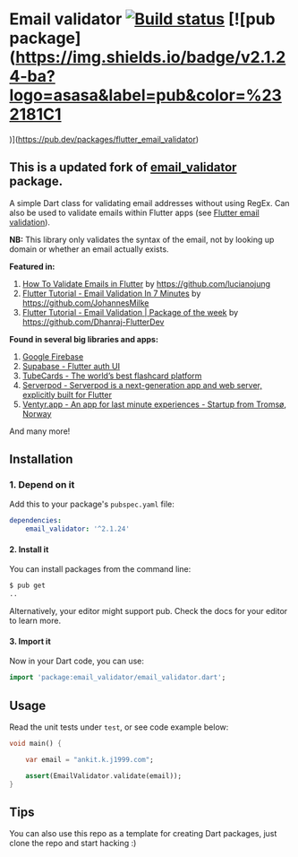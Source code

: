 
# **Email validator** [![Build status](https://ci.appveyor.com/api/projects/status/fb7ssu5fg8k334vi?svg=true)](https://ci.appveyor.com/project/fredeil/email-validator-dart) [![pub package](https://img.shields.io/badge/v2.1.24-ba?logo=asasa&label=pub&color=%232181C1
)](https://pub.dev/packages/flutter_email_validator)

## This is a updated fork of [email_validator](https://pub.dev/packages/email_validator) package.

A simple Dart class for validating email addresses without using RegEx. Can also be used to validate emails within Flutter apps (see [Flutter email validation](https://github.com/fredeil/flutter-email-validator)).


**NB:** This library only validates the syntax of the email, not by looking up domain or whether an email actually exists.

**Featured in:**
1. [How To Validate Emails in Flutter](https://betterprogramming.pub/how-to-validate-emails-in-flutter-957ae75926c9) by https://github.com/lucianojung
2. [Flutter Tutorial - Email Validation In 7 Minutes](https://www.youtube.com/watch?v=mXyifVJ-NFc) by https://github.com/JohannesMilke
3. [Flutter Tutorial - Email Validation | Package of the week](https://www.youtube.com/watch?v=ZN_7Pur5h8Q&t=31s) by https://github.com/Dhanraj-FlutterDev

**Found in several big libraries and apps:**

1. [Google Firebase](https://github.com/firebase/flutterfire)
1. [Supabase - Flutter auth UI](https://github.com/supabase-community/flutter-auth-ui)
1. [TubeCards - The world’s best flashcard platform](https://github.com/friebetill/TubeCards)
1. [Serverpod - Serverpod is a next-generation app and web server, explicitly built for Flutter](https://github.com/serverpod/serverpod)
1. [Ventyr.app - An app for last minute experiences - Startup from Tromsø, Norway](https://ventyr.app/)

And many more! 


## **Installation**

### 1. Depend on it

Add this to your package's `pubspec.yaml` file:

```yaml
dependencies:
    email_validator: '^2.1.24'
```


#### 2. Install it

You can install packages from the command line:

```bash
$ pub get
..
```

Alternatively, your editor might support pub. Check the docs for your editor to learn more.

#### 3. Import it

Now in your Dart code, you can use:

```Dart
import 'package:email_validator/email_validator.dart';
```

## **Usage**

Read the unit tests under `test`, or see code example below:

```Dart
void main() {

    var email = "ankit.k.j1999.com";

    assert(EmailValidator.validate(email));
}
```

## Tips

You can also use this repo as a template for creating Dart packages, just clone the repo and start hacking :) 

